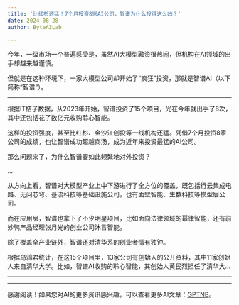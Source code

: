 ```yaml
---
title: '比红杉还猛！7个月投资8家AI公司，智谱为什么投得这么凶？'
date: 2024-08-28
author: ByteAILab

---
```


今年，一级市场一个普遍感受是，虽然AI大模型融资很热闹，但机构在AI领域的出手却越来越谨慎。

但就是在这种环境下，一家大模型公司却开始了“疯狂”投资，那就是智谱AI（以下简称“智谱”）。

---


根据IT桔子数据，从2023年开始，智谱投资了15个项目，光在今年就出手了8次，其中还包括花了数亿元收购聆心智能。

这样的投资强度，甚至比红杉、金沙江创投等一线机构还猛。凭借7个月投资8家公司的成绩，也让智谱成功超越商汤，成为近年来投资最猛的AI公司。

那么问题来了，为什么智谱要如此频繁地对外投资？‍

...

从方向上看，智谱对大模型产业上中下游进行了全方位的覆盖，既包括行云集成电路、无问芯穹、基流科技等基础设施公司，也有面壁智能、生数科技等模型层公司。

而在应用层，智谱也拿下了不少明星项目，比如面向法律领域的幂律智能，还有前妙鸭产品经理张月光的创业公司沐言智能。

除了覆盖全产业链外，智谱还对清华系的创业者情有独钟。

根据乌鸦君统计，在这15个项目里，13家公司有创始人的公开资料，其中11家创始人来自清华大学。比如，智谱AI收购的聆心智能，其创始人黄民烈担任了清华大...

---
---
感谢阅读！如果您对AI的更多资讯感兴趣，可以查看更多AI文章：[GPTNB](https://gptnb.com)。